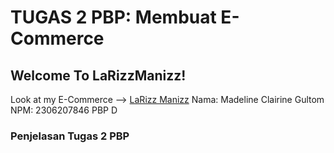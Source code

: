 # TUGAS 2 PBP: Membuat E-Commerce 
## Welcome To LaRizzManizz!
Look at my E-Commerce --> [LaRizz Manizz](http://madeline-clairine-larizzmanizz.pbp.cs.ui.ac.id/)
Nama: Madeline Clairine Gultom
NPM: 2306207846
PBP D

### Penjelasan Tugas 2 PBP
